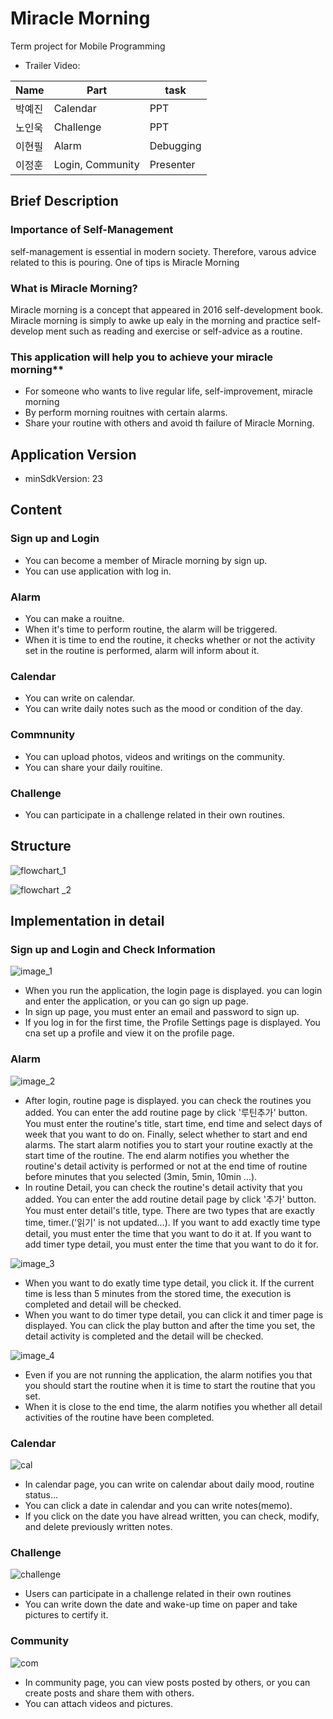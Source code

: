 # Miracle Morning
Term project for Mobile Programming
- Trailer Video: 

|Name|Part|task|
|---|---|---|
|박예진|Calendar|PPT|
|노인욱|Challenge|PPT|
|이현필|Alarm|Debugging|
|이정훈|Login, Community|Presenter|


## Brief Description
### Importance of Self-Management
self-management is essential in modern society. Therefore, varous advice related to this is pouring. One of tips is Miracle Morning

### What is Miracle Morning?
Miracle morning is a concept that appeared in 2016 self-development book.
Miracle morning is simply to awke up ealy in the morning and practice self-develop ment such as reading and exercise or self-advice as a routine.

### This application will help you to achieve your miracle morning**
- For someone who wants to live regular life, self-improvement, miracle morning
- By perform morning rouitnes with certain alarms.
- Share your routine with others and avoid th failure of Miracle Morning.

## Application Version
- minSdkVersion: 23

## Content
### Sign up and Login
- You can become a member of Miracle morning by sign up.
- You can use application with log in.
### Alarm
- You can make a rouitne.
- When it's time to perform routine, the alarm will be triggered.
- When it is time to end the routine, it checks whether or not the activity set in the routine is performed, alarm will inform about it.
### Calendar
- You can write on calendar.
- You can write daily notes such as the mood or condition of the day.  
### Commnunity
- You can upload photos, videos and writings on the community.
- You can share your daily rouitine.
### Challenge
- You can participate in a challenge related in their own routines.

## Structure
![flowchart_1](https://user-images.githubusercontent.com/60330965/173026354-85cc981b-ca80-4b91-818e-d878936c2d80.png)

![flowchart _2](https://user-images.githubusercontent.com/60330965/173026372-377c3762-74f9-4226-81a0-f15558fed9a4.png)

## Implementation in detail
### Sign up and Login and Check Information
![image_1](https://user-images.githubusercontent.com/60330965/173043534-ae2cbdd0-00fa-49cf-b78f-e93c69a4a6cb.png)
- When you run the application, the login page is displayed. you can login and enter the application, or you can go sign up page.
- In sign up page, you must enter an email and password to sign up.
- If you log in for the first time, the Profile Settings page is displayed. You cna set up a profile and view it on the profile page.


### Alarm
![image_2](https://user-images.githubusercontent.com/60330965/173047643-816b7eaa-f2e5-4cc4-a76b-a64c36491bce.png)
- After login, routine page is displayed. you can check the routines you added.
You can enter the add routine page by click '루틴추가' button. You must enter the routine's title, start time, end time and select days of week that you want to do on. Finally, select whether to start and end alarms. The start alarm notifies you to start your routine exactly at the start time of the routine. The end alarm notifies you whether the routine's detail activity is performed or not at the end time of routine before minutes that you selected (3min, 5min, 10min ...).
- In routine Detail, you can check the routine's detail activity that you added.
You can enter the add routine detail page by click '추가' button. You must enter detail's title, type. There are two types that are exactly time, timer.('읽기' is not updated...). If you want to add exactly time type detail, you must enter the time that you want to do it at. If you want to add timer type detail, you must enter the time that you want to do it for.

![image_3](https://user-images.githubusercontent.com/60330965/173043527-10faf989-f674-44f1-9b07-1a4994a6cdf5.png)
- When you want to do exatly time type detail, you click it. If the current time is less than 5 minutes from the stored time, the execution is completed and detail will be checked.
- When you want to do timer type detail, you can click it and timer page is displayed. You can click the play button and after the time you set, the detail activity is completed and the detail will be checked.

![image_4](https://user-images.githubusercontent.com/60330965/173043531-191b2b9a-fcfb-4ffb-a42f-0a15ce05eda2.png)
- Even if you are not running the application, the alarm notifies you that you should start the routine when it is time to start the routine that you set.
- When it is close to the end time, the alarm notifies you whether all detail activities of the routine have been completed.
### Calendar
![cal](https://user-images.githubusercontent.com/60330965/173051077-179a2a77-096f-4c88-9401-99b514eb9d27.png)
- In calendar page, you can write on calendar about daily mood, routine status...
- You can click a date in calendar and you can write notes(memo).
- If you click on the date you have alread written, you can check, modify, and delete previously written notes.

### Challenge
![challenge](https://user-images.githubusercontent.com/60330965/173054736-be140abb-c2f2-4290-bbd4-b2d2b65962db.png)
- Users can participate in a challenge related in their own routines
- You can write down the date and wake-up time on paper and take pictures to certify it.

### Community
![com](https://user-images.githubusercontent.com/60330965/173052453-968b7251-e865-4a9c-a9ef-2c96f0a8ce18.png)
- In community page, you can view posts posted by others, or you can create posts and share them with others.
- You can attach videos and pictures.
